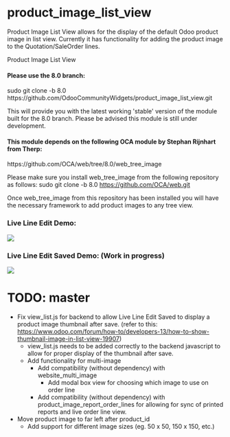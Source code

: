 product_image_list_view
=======================

Product Image List View allows for the display of the default Odoo product image in list view. Currently it has functionality for adding the product image to the Quotation/SaleOrder lines.

Product Image List View

<H4>Please use the 8.0 branch:</H4> 
    sudo git clone -b 8.0 https://github.com/OdooCommunityWidgets/product_image_list_view.git

This will provide you with the latest working 'stable' version of the module built for the 8.0 branch. Please be advised this module is still under development.

<H4>This module depends on the following OCA module by Stephan Rijnhart from Therp:</H4>
    https://github.com/OCA/web/tree/8.0/web_tree_image

Please make sure you install web_tree_image from the following repository as follows:
    sudo git clone -b 8.0 https://github.com/OCA/web.git
    
Once web_tree_image from this repository has been installed you will have the necessary framework to add product images to any tree view.

<H3>Live Line Edit Demo:</H3>
<img src="https://cloud.githubusercontent.com/assets/2337666/5467578/dc092834-85fc-11e4-828b-c2ea1ec38852.png"/>

<H3>Live Line Edit Saved Demo:  (Work in progress)</H3>
<img src="https://cloud.githubusercontent.com/assets/2337666/5467579/dc0ad602-85fc-11e4-8429-cbcc3aae2091.png"/>

TODO: master
===================
* Fix view_list.js for backend to allow Live Line Edit Saved to display a product image thumbnail after save. (refer to this: https://www.odoo.com/forum/how-to/developers-13/how-to-show-thumbnail-image-in-list-view-19907)
  * view_list.js needs to be added correctly to the backend javascript to allow for proper display of the thumbnail after save.
  * Add functionality for multi-image
    * Add compatibility (without dependency) with website_multi_image
      * Add modal box view for choosing which image to use on order line
    * Add compatibility (without dependency) with product_image_report_order_lines for allowing for sync of printed reports and live order line view.
* Move product image to far left after product_id
  * Add support for different image sizes (eg. 50 x 50, 150 x 150, etc.)  
